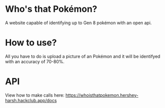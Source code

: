 # Who's that Pokémon?
A website capable of identifying up to Gen 8 pokémon with an open api.

# How to use?
All you have to do is upload a picture of an Pokémon and it will be identifyed with an accuracy of 70-80%.

# API
View how to make calls here:
https://whoisthatpokemon.hershey-harsh.hackclub.app/docs
